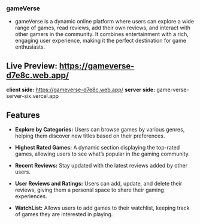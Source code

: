 ### gameVerse

- gameVerse is a dynamic online platform where users can explore a wide range of games, read reviews, add their own reviews, and interact with other gamers in the community. It combines entertainment with a rich, engaging user experience, making it the perfect destination for game enthusiasts.

## Live Preview: https://gameverse-d7e8c.web.app/

**client side:** https://gameverse-d7e8c.web.app/
**server side:** game-verse-server-six.vercel.app

## Features

- **Explore by Categories:** Users can browse games by various genres, helping them discover new titles based on their preferences.

- **Highest Rated Games:** A dynamic section displaying the top-rated games, allowing users to see what’s popular in the gaming community.

- **Recent Reviews:** Stay updated with the latest reviews added by other users.

- **User Reviews and Ratings:** Users can add, update, and delete their reviews, giving them a personal space to share their gaming experiences.

- **WatchList:** Allows users to add games to their watchlist, keeping track of games they are interested in playing.
